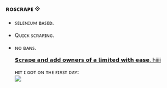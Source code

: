 ### ʀᴏꜱᴄʀᴀᴘᴇ ⟐ ###

 - ꜱᴇʟᴇɴɪᴜᴍ ʙᴀꜱᴇᴅ.
 - Qᴜɪᴄᴋ ꜱᴄʀᴀᴘɪɴɢ.
 - ɴᴏ ʙᴀɴꜱ.

   <u>𝗦𝗰𝗿𝗮𝗽𝗲 𝗮𝗻𝗱 𝗮𝗱𝗱 𝗼𝘄𝗻𝗲𝗿𝘀 𝗼𝗳 𝗮 𝗹𝗶𝗺𝗶𝘁𝗲𝗱 𝘄𝗶𝘁𝗵 𝗲𝗮𝘀𝗲. hiiii</u>

   ʜɪᴛ ɪ ɢᴏᴛ ᴏɴ ᴛʜᴇ ꜰɪʀꜱᴛ ᴅᴀʏ:
   <br>
   ![](https://i.imgur.com/moPkUcN.png)
